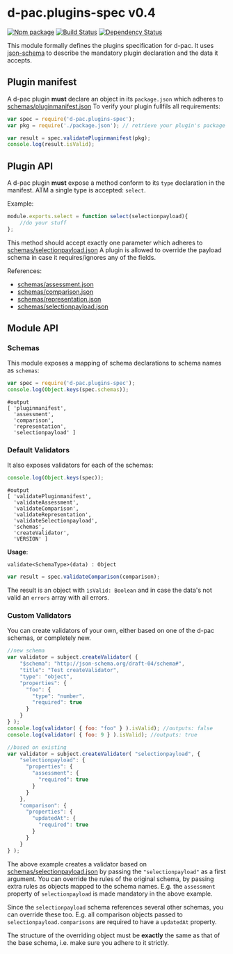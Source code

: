 # d-pac.plugins-spec v0.4
[![Npm package][npm-image]][npm-url] [![Build Status][travis-image]][travis-url] [![Dependency Status][daviddm-url]][daviddm-image]

This module formally defines the plugins specification for d-pac. It uses [json-schema](http://json-schema.org/) to describe the mandatory plugin declaration and the data it accepts.

## Plugin manifest

A d-pac plugin **must** declare an object in its `package.json` which adheres to [schemas/pluginmanifest.json](schemas/pluginmanifest.json)
To verify your plugin fullfils all requirements:

```js
var spec = require('d-pac.plugins-spec');
var pkg = require('./package.json'); // retrieve your plugin's package manifest

var result = spec.validatePluginmanifest(pkg);
console.log(result.isValid);
```

## Plugin API

A d-pac plugin **must** expose a method conform to its `type` declaration in the manifest. ATM a single type is accepted: `select`.

Example:

```js
module.exports.select = function select(selectionpayload){
    //do your stuff
};
```

This method should accept exactly one parameter which adheres to  [schemas/selectionpayload.json](schemas/selectionpayload.json)
A plugin is allowed to override the payload schema in case it requires/ignores any of the fields.


References:

* [schemas/assessment.json](schemas/assessment.json)
* [schemas/comparison.json](schemas/comparison.json)
* [schemas/representation.json](schemas/representation.json)
* [schemas/selectionpayload.json](schemas/selectionpayload.json)
    
## Module API

### Schemas

This module exposes a mapping of schema declarations to schema names as `schemas`:

```js
var spec = require('d-pac.plugins-spec');
console.log(Object.keys(spec.schemas));
```
```
#output
[ 'pluginmanifest',
  'assessment',
  'comparison',
  'representation',
  'selectionpayload' ]
```

### Default Validators

It also exposes validators for each of the schemas:

```js
console.log(Object.keys(spec));
```
```
#output
[ 'validatePluginmanifest',
  'validateAssessment',
  'validateComparison',
  'validateRepresentation',
  'validateSelectionpayload',
  'schemas',
  'createValidator',
  'VERSION' ]
```

**Usage**:

`validate<SchemaType>(data) : Object`

```js
var result = spec.validateComparison(comparison);
```

The result is an object with `isValid: Boolean` and in case the data's not valid an `errors` array with all errors.

### Custom Validators

You can create validators of your own, either based on one of the d-pac schemas, or completely new.

```js
//new schema
var validator = subject.createValidator( {
	"$schema": "http://json-schema.org/draft-04/schema#",
	"title": "Test createValidator",
	"type": "object",
	"properties": {
	  "foo": {
	    "type": "number",
	    "required": true
	  }
	}
} );
console.log(validator( { foo: "foo" } ).isValid); //outputs: false
console.log(validator( { foo: 9 } ).isValid); //outputs: true
```

```js
//based on existing
var validator = subject.createValidator( "selectionpayload", {
	"selectionpayload": {
	  "properties": {
	    "assessment": {
	      "required": true
	    }
	  }
	},
	"comparison": {
	  "properties": {
	    "updatedAt": {
	      "required": true
	    }
	  }
	}
} );
```
The above example creates a validator based on [schemas/selectionpayload.json](schemas/selectionpayload.json) by passing the `"selectionpayload"` as a first argument.
You can override the rules of the original schema, by passing extra rules as objects mapped to the schema names.
E.g. the `assessment` property of `selectionpayload` is made mandatory in the above example. 

Since the `selectionpayload` schema references several other schemas, you can override these too. E.g. all comparison objects passed to `selectionpayload.comparisons` are required to have a `updatedAt` property.

The structure of the overriding object must be **exactly** the same as that of the base schema, i.e. make sure you adhere to it strictly.


[npm-url]: https://npmjs.org/package/d-pac.plugins-spec
[npm-image]: https://badge.fury.io/js/d-pac.plugins-spec.svg
[travis-url]: https://travis-ci.org/d-pac/d-pac.plugins-spec
[travis-image]: https://travis-ci.org/d-pac/d-pac.plugins-spec.svg?branch=master
[daviddm-url]: https://david-dm.org/d-pac/d-pac.plugins-spec.svg?theme=shields.io
[daviddm-image]: https://david-dm.org/d-pac/d-pac.plugins-spec

